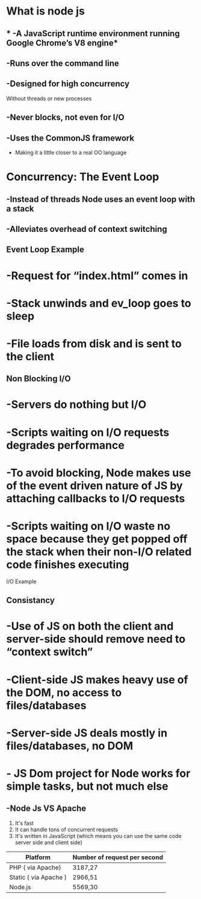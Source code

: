   # **What is node js** 
 ## * -A JavaScript runtime environment running Google Chrome’s V8 engine*
 
 ## -Runs over the command line  
 
 ## -Designed for high concurrency
  Without threads or new processes
 ## -Never blocks, not even for I/O
 
 ## -Uses the CommonJS framework
  - Making it a little closer to a real OO language
  
  
  
# Concurrency: The Event Loop
 
 ## -Instead of threads Node uses an event loop with a stack
 
 ## -Alleviates overhead of context switching
 
 
 
 
 
 
 ## Event Loop Example 
 
 # -Request for “index.html” comes in
 # -Stack unwinds and ev_loop goes to sleep
 # -File loads from disk and is sent to the client


 ## Non Blocking I/O

# -Servers do nothing but I/O
# -Scripts waiting on I/O requests degrades performance
# -To avoid blocking, Node makes use of the event driven nature of JS by attaching callbacks to I/O requests
# -Scripts waiting on I/O waste no space because they get popped off the stack when their non-I/O related code finishes executing


I/O Example


## Consistancy 

# -Use of JS on both the client and server-side should remove need to “context switch”
# -Client-side JS makes heavy use of the DOM, no access to files/databases
# -Server-side JS deals mostly in files/databases, no DOM
# - JS Dom project for Node works for simple tasks, but not much else


 
## -Node Js VS Apache

1. It's fast
1. It can handle tons of concurrent requests
1. It's written in JavaScript (which means you can use the same code server side and client side)

Platform | Number of request per second
------------ | -------------
PHP ( via Apache) | 3187,27
Static ( via Apache ) | 2966,51
Node.js |  5569,30
